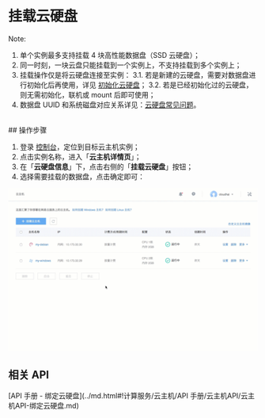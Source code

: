 # 挂载云硬盘


<span>Note:</span><div class="alertContent">
1. 单个实例最多支持挂载 4 块高性能数据盘（SSD 云硬盘）；
2. 同一时刻，一块云盘只能挂载到一个实例上，不支持挂载到多个实例上；
3. 挂载操作仅是将云硬盘连接至实例：
3.1. 若是新建的云硬盘，需要对数据盘进行初始化后再使用，详见 [初始化云硬盘](http://support.c.163.com/md.html#!平台服务/云硬盘/使用指南/初始化云硬盘/Linux云主机分区、格式化、挂载数据盘.md)；
3.2. 若是已经初始化过的云硬盘，则无需初始化，联机或 mount 后即可使用；
4. 数据盘 UUID 和系统磁盘对应关系详见：[云硬盘常见问题](../md.html#!计算服务/云主机/常见问题/云硬盘常见问题.md)。</div>

<br>
## 操作步骤

1. 登录 [控制台](https://c.163.com/dashboard#/m/win/)，定位到目标云主机实例；
2. 点击实例名称，进入「**云主机详情页**」；
3. 在「**云硬盘信息**」下，点击右侧的「**挂载云硬盘**」按钮；
4. 选择需要挂载的数据盘，点击确定即可：

![](../../../../平台服务/云硬盘/image/挂载云硬盘-云主机.gif)

## 相关 API

[API 手册 - 绑定云硬盘](../md.html#!计算服务/云主机/API 手册/云主机API/云主机API-绑定云硬盘.md)
